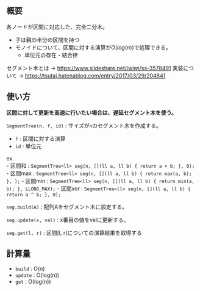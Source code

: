 ## 概要
  
各ノードが区間に対応した、完全二分木。
- 子は親の半分の区間を持つ  
- モノイドについて、区間に対する演算が$O(log(n))$で処理できる。
  - 単位元の存在・結合律

セグメント木とは → https://www.slideshare.net/iwiwi/ss-3578491
実装について → https://tsutaj.hatenablog.com/entry/2017/03/29/204841

## 使い方

**区間に対して更新を高速に行いたい場合は、遅延セグメント木を使う。**

`SegmentTree(n, f, id)` : サイズが`n`のセグメント木を作成する。
  - `f` : 区間に対する演算
  - `id` : 単位元

  ex.  
    - 区間和 : `SegmentTree<ll> seg(n, [](ll a, ll b) { return a + b; }, 0);`
    - 区間max : `SegmentTree<ll> seg(n, [](ll a, ll b) { return max(a, b); }, );`
    - 区間min : `SegmentTree<ll> seg(n, [](ll a, ll b) { return min(a, b); }, LLONG_MAX);`
    - 区間xor : `SegmentTree<ll> seg(n, [](ll a, ll b) { return a ^ b; }, 0);`

`seg.build(A)` : 配列Aをセグメント木に設定する。

`seg.update(x, val)` : x番目の値をvalに更新する。

`seg.get(l, r)` : 区間[l, r)についての演算結果を取得する


## 計算量

-  `build` : O(n)
-  `update` : O(log(n))
-  `get` : O(log(n))